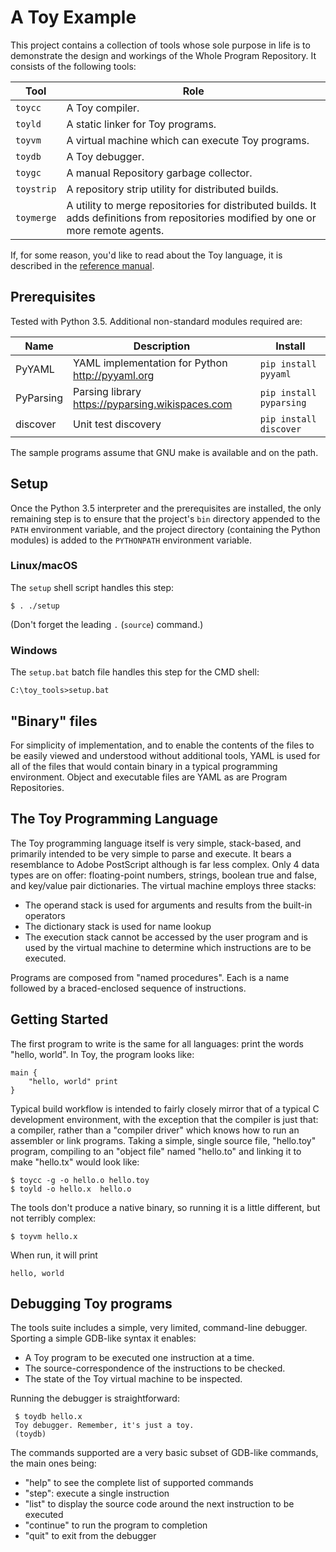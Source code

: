 # A Toy Example

This project contains a collection of tools whose sole purpose in life is to demonstrate the design and workings of the Whole Program Repository. It consists of the following tools:

Tool | Role
------------- | -------------
`toycc`  | A Toy compiler.
`toyld`  | A static linker for Toy programs.
`toyvm` | A virtual machine which can execute Toy programs.
`toydb` | A Toy debugger.
`toygc` | A manual Repository garbage collector.
`toystrip` | A repository strip utility for distributed builds.
`toymerge` | A utility to merge repositories for distributed builds. It adds definitions from repositories modified by one or more remote agents.

If, for some reason, you'd like to read about the Toy language, it is described in the [reference manual](toy_refman.md).

## Prerequisites

Tested with Python 3.5. Additional non-standard modules required are:

Name | Description | Install
-----|-------------|--------
PyYAML | YAML implementation for Python <http://pyyaml.org> | `pip install pyyaml`
PyParsing | Parsing library <https://pyparsing.wikispaces.com> | `pip install pyparsing`
discover | Unit test discovery | `pip install discover`

The sample programs assume that GNU make is available and on the path.


## Setup

Once the Python 3.5 interpreter and the prerequisites are installed, the only remaining step is to ensure that the project's `bin` directory appended to the `PATH` environment variable, and the project directory (containing the Python modules) is added to the `PYTHONPATH` environment variable. 

### Linux/macOS

The `setup` shell script handles this step:

    $ . ./setup

(Don't forget the leading `.` (`source`) command.)

### Windows

The `setup.bat` batch file handles this step for the CMD shell:

    C:\toy_tools>setup.bat


## "Binary" files

For simplicity of implementation, and to enable the contents of the files to be easily viewed and understood without additional tools, YAML is used for all of the files that would contain binary in a typical programming environment. Object and executable files are YAML as are Program Repositories.


## The Toy Programming Language

The Toy programming language itself is very simple, stack-based, and primarily intended to be very simple to parse and execute. It bears a resemblance to Adobe PostScript although is far less complex. Only 4 data types are on offer: floating-point numbers, strings, boolean true and false, and key/value pair dictionaries. The virtual machine employs three stacks:

- The operand stack is used for arguments and results from the built-in operators
- The dictionary stack is used for name lookup
- The execution stack cannot be accessed by the user program and is used by the virtual machine to determine which instructions are to be executed.

Programs are composed from "named procedures". Each is a name followed by a braced-enclosed sequence of instructions.


Getting Started
----
The first program to write is the same for all languages: print the words "hello, world". In Toy, the program looks like:

    main {
        "hello, world" print
    }

Typical build workflow is intended to fairly closely mirror that of a typical C development environment, with the exception that the compiler is just that: a compiler, rather than a "compiler driver" which knows how to run an assembler or link programs. Taking a simple, single source file, "hello.toy" program, compiling to an "object file" named "hello.to" and linking it to make "hello.tx" would look like:

    $ toycc -g -o hello.o hello.toy
    $ toyld -o hello.x  hello.o

The tools don't produce a native binary, so running it is a little different, but not terribly complex:

    $ toyvm hello.x

When run, it will print

    hello, world


Debugging Toy programs
---
The tools suite includes a simple, very limited, command-line debugger. Sporting a simple GDB-like syntax it enables:

 - A Toy program to be executed one instruction at a time.
 - The source-correspondence of the instructions to be checked.
 - The state of the Toy virtual machine to be inspected.

Running the debugger is straightforward:

     $ toydb hello.x
     Toy debugger. Remember, it's just a toy.
     (toydb)

The commands supported are a very basic subset of GDB-like commands, the main ones being:

- "help" to see the complete list of supported commands
- "step": execute a single instruction
- "list" to display the source code around the next instruction to be executed
- "continue" to run the program to completion
- "quit" to exit from the debugger

